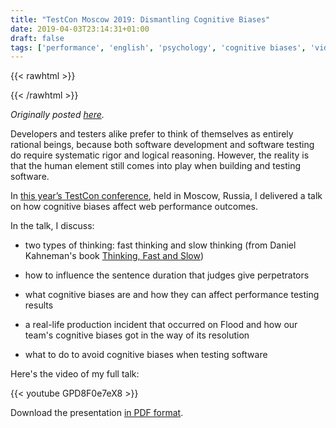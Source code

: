 ```yaml
---
title: "TestCon Moscow 2019: Dismantling Cognitive Biases"
date: 2019-04-03T23:14:31+01:00
draft: false
tags: ['performance', 'english', 'psychology', 'cognitive biases', 'video', 'presentation']
---
```


{{< rawhtml >}}
<link rel="canonical" href="https://www.flood.io/blog/dismantling-cognitive-biases-in-performance-testing">
{{< /rawhtml >}}

_Originally posted [here](https://www.flood.io/blog/dismantling-cognitive-biases-in-performance-testing)._

Developers and testers alike prefer to think of themselves as entirely rational beings, because both software development and software testing do require systematic rigor and logical reasoning. However, the reality is that the human element still comes into play when building and testing software.

In [this year’s TestCon conference](https://testconf.ru/2019/en/nicole-van-der-hoeven/index.html), held in Moscow, Russia, I delivered a talk on how cognitive biases affect web performance outcomes.

In the talk, I discuss:

- two types of thinking: fast thinking and slow thinking (from Daniel Kahneman's book [Thinking, Fast and Slow](https://www.amazon.com/Thinking-Fast-Slow-Daniel-Kahneman/dp/0374533555))

- how to influence the sentence duration that judges give perpetrators

- what cognitive biases are and how they can affect performance testing results

- a real-life production incident that occurred on Flood and how our team's cognitive biases got in the way of its resolution

- what to do to avoid cognitive biases when testing software

Here's the video of my full talk:

{{< youtube GPD8F0e7eX8 >}}

Download the presentation [in PDF format](/blog/assets/20190403-01.pdf).